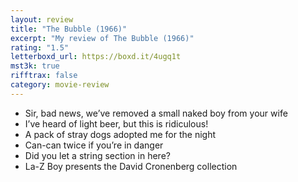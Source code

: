 ```yaml
---
layout: review
title: "The Bubble (1966)"
excerpt: "My review of The Bubble (1966)"
rating: "1.5"
letterboxd_url: https://boxd.it/4ugq1t
mst3k: true
rifftrax: false
category: movie-review
---
```


- Sir, bad news, we’ve removed a small naked boy from your wife
- I’ve heard of light beer, but this is ridiculous!
- A pack of stray dogs adopted me for the night
- Can-can twice if you’re in danger
- Did you let a string section in here?
- La-Z Boy presents the David Cronenberg collection
